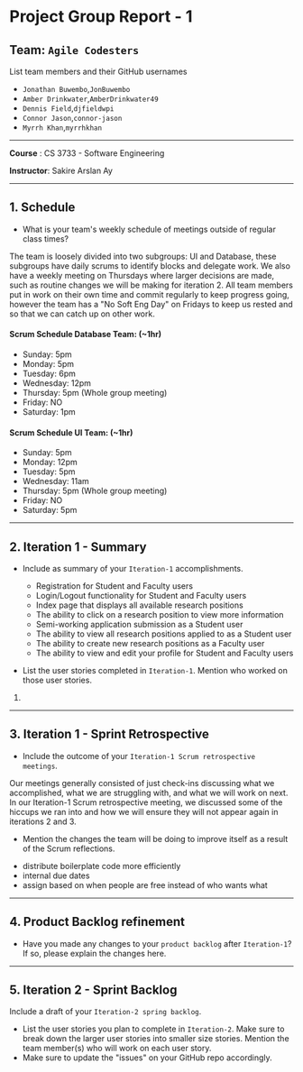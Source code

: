 # Project Group Report - 1

## Team: `Agile Codesters`

List team members and their GitHub usernames

* `Jonathan Buwembo`,`JonBuwembo`
* `Amber Drinkwater`,`AmberDrinkwater49`
* `Dennis Field`,`djfieldwpi`
* `Connor Jason`,`connor-jason`
* `Myrrh Khan`,`myrrhkhan`

---
**Course** : CS 3733 - Software Engineering

**Instructor**: Sakire Arslan Ay

----
## 1. Schedule

 * What is your team's weekly schedule of meetings outside of regular class times? 
 
 The team is loosely divided into two subgroups: UI and Database, these subgroups have daily scrums to identify blocks and delegate work. We also have a weekly meeting on Thursdays where larger decisions are made, such as routine changes we will be making for iteration 2. All team members put in work on their own time and commit regularly to keep progress going, however the team has a "No Soft Eng Day" on Fridays to keep us rested and so that we can catch up on other work.

#### Scrum Schedule Database Team: (~1hr) 

- Sunday: 5pm 
- Monday: 5pm
- Tuesday: 6pm 
- Wednesday: 12pm 
- Thursday: 5pm (Whole group meeting)
- Friday: NO
- Saturday: 1pm 

#### Scrum Schedule UI Team: (~1hr) 

- Sunday: 5pm 
- Monday: 12pm 
- Tuesday: 5pm 
- Wednesday: 11am 
- Thursday: 5pm (Whole group meeting)
- Friday: NO 
- Saturday: 5pm 

----
## 2. Iteration 1 - Summary

 * Include as summary of your `Iteration-1` accomplishments. 
    - Registration for Student and Faculty users
    - Login/Logout functionality for Student and Faculty users
    - Index page that displays all available research positions
    - The ability to click on a research position to view more information
    - Semi-working application submission as a Student user
    - The ability to view all research positions applied to as a Student user
    - The ability to create new research positions as a Faculty user
    - The ability to view and edit your profile for Student and Faculty users

 * List the user stories completed in `Iteration-1`. Mention who worked on those user stories. 

1. 

----
## 3. Iteration 1 - Sprint Retrospective

 * Include the outcome of your `Iteration-1 Scrum retrospective meetings`. 

Our meetings generally consisted of just check-ins discussing what we accomplished, what we are struggling with, and what we will work on next. In our Iteration-1 Scrum retrospective meeting, we discussed some of the hiccups we ran into and how we will ensure they will not appear again in iterations 2 and 3.

 * Mention the changes the team will be doing to improve itself as a result of the Scrum reflections.

- distribute boilerplate code more efficiently
- internal due dates
- assign based on when people are free instead of who wants what

----
## 4. Product Backlog refinement

 * Have you made any changes to your `product backlog` after `Iteration-1`? If so, please explain the changes here. 

----
## 5. Iteration 2 - Sprint Backlog

Include a draft of your `Iteration-2 spring backlog`. 
 * List the user stories you plan to complete in `Iteration-2`. Make sure to break down the larger user stories into smaller size stories. Mention the team member(s) who will work on each user story. 
 * Make sure to update the "issues" on your GitHub repo accordingly.  
